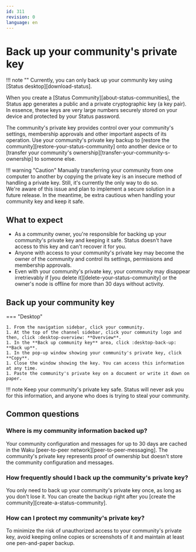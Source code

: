 ```yaml
---
id: 311
revision: 0
language: en
---
```


# Back up your community's private key

!!! note ""
Currently, you can only back up your community key using [Status desktop][download-status].

When you create a [Status Community][about-status-communities], the Status app generates a public and a private cryptographic key (a key pair). In essence, these keys are very large numbers securely stored on your device and protected by your Status password.

The community's private key provides control over your community's settings, membership approvals and other important aspects of its operation. Use your community's private key backup to [restore the community][restore-your-status-community] onto another device or to [transfer your community's ownership][transfer-your-community-s-ownership] to someone else.

!!! warning "Caution"
Manually transferring your community from one computer to another by copying the private key is an insecure method of handling a private key. Still, it's currently the only way to do so.</br>
We're aware of this issue and plan to implement a secure solution in a future release. In the meantime, be extra cautious when handling your community key and keep it safe.

## What to expect

- As a community owner, you're responsible for backing up your community's private key and keeping it safe. Status doesn't have access to this key and can't recover it for you.
- Anyone with access to your community's private key may become the owner of the community and control its settings, permissions and membership approvals.
- Even with your community's private key, your community may disappear irretrievably if [you delete it][delete-your-status-community] or the owner's node is offline for more than 30 days without activity.

## Back up your community key

=== "Desktop"

    1. From the navigation sidebar, click your community.
    1. At the top of the channel sidebar, click your community logo and then, click :desktop-overview: **Overview**.
    1. In the **Back up community key** area, click :desktop-back-up: **Back up**.
    1. In the pop-up window showing your community's private key, click **Copy**.
    1. Close the window showing the key. You can access this information at any time.
    1. Paste the community's private key on a document or write it down on paper.

!!! note
Keep your community's private key safe. Status will never ask you for this information, and anyone who does is trying to steal your community.

## Common questions

### Where is my community information backed up?

Your community configuration and messages for up to 30 days are cached in the Waku [peer-to-peer network][peer-to-peer-messaging]. The community's private key represents proof of ownership but doesn't store the community configuration and messages.

### How frequently should I back up the community's private key?

You only need to back up your community's private key once, as long as you don't lose it. You can create the backup right after you [create the community][create-a-status-community].

### How can I protect my community's private key?

To minimize the risk of unauthorized access to your community's private key, avoid keeping online copies or screenshots of it and maintain at least one pen-and-paper backup.
